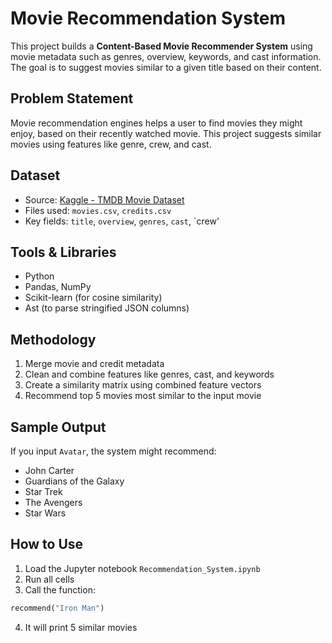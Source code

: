 
#  Movie Recommendation System

This project builds a **Content-Based Movie Recommender System** using movie metadata such as genres, overview, keywords, and cast information. The goal is to suggest movies similar to a given title based on their content. 

##  Problem Statement

Movie recommendation engines helps a user to find movies they might enjoy, based on their recently watched movie. This project suggests similar movies using features like genre, crew, and cast.

##  Dataset

- Source: [Kaggle - TMDB Movie Dataset](https://www.kaggle.com/datasets/tmdb/tmdb-movie-metadata)
- Files used: `movies.csv`, `credits.csv`
- Key fields: `title`, `overview`, `genres`, `cast`, `crew'

##  Tools & Libraries

- Python
- Pandas, NumPy
- Scikit-learn (for cosine similarity)
- Ast (to parse stringified JSON columns)

## Methodology

1. Merge movie and credit metadata
2. Clean and combine features like genres, cast, and keywords
3. Create a similarity matrix using combined feature vectors
4. Recommend top 5 movies most similar to the input movie

##  Sample Output

If you input `Avatar`, the system might recommend:
- John Carter  
- Guardians of the Galaxy  
- Star Trek  
- The Avengers  
- Star Wars

##  How to Use
1. Load the Jupyter notebook `Recommendation_System.ipynb`
2. Run all cells
3. Call the function:
```python
recommend("Iron Man")
```
4. It will print 5 similar movies

